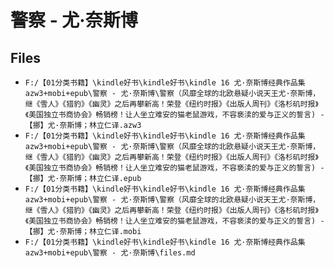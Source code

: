 # 警察 - 尤·奈斯博

## Files

- `F:/【01分类书籍】\kindle好书\kindle好书\kindle 16 尤·奈斯博经典作品集 azw3+mobi+epub\警察 - 尤·奈斯博\警察（风靡全球的北欧悬疑小说天王尤·奈斯博，继《雪人》《猎豹》《幽灵》之后再攀新高！荣登《纽约时报》《出版人周刊》《洛杉矶时报》《美国独立书商协会》畅销榜！让人坐立难安的猫老鼠游戏，不容亵渎的爱与正义的誓言) - 【挪】尤·奈斯博；林立仁译.azw3`
- `F:/【01分类书籍】\kindle好书\kindle好书\kindle 16 尤·奈斯博经典作品集 azw3+mobi+epub\警察 - 尤·奈斯博\警察（风靡全球的北欧悬疑小说天王尤·奈斯博，继《雪人》《猎豹》《幽灵》之后再攀新高！荣登《纽约时报》《出版人周刊》《洛杉矶时报》《美国独立书商协会》畅销榜！让人坐立难安的猫老鼠游戏，不容亵渎的爱与正义的誓言) - 【挪】尤·奈斯博；林立仁译.epub`
- `F:/【01分类书籍】\kindle好书\kindle好书\kindle 16 尤·奈斯博经典作品集 azw3+mobi+epub\警察 - 尤·奈斯博\警察（风靡全球的北欧悬疑小说天王尤·奈斯博，继《雪人》《猎豹》《幽灵》之后再攀新高！荣登《纽约时报》《出版人周刊》《洛杉矶时报》《美国独立书商协会》畅销榜！让人坐立难安的猫老鼠游戏，不容亵渎的爱与正义的誓言) - 【挪】尤·奈斯博；林立仁译.mobi`
- `F:/【01分类书籍】\kindle好书\kindle好书\kindle 16 尤·奈斯博经典作品集 azw3+mobi+epub\警察 - 尤·奈斯博\files.md`
